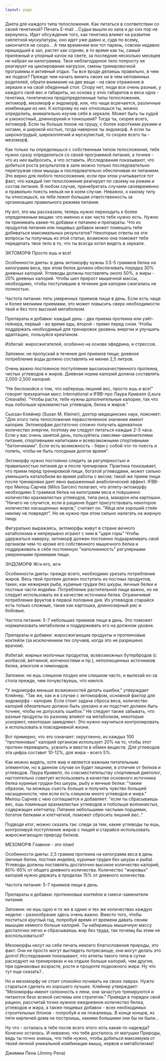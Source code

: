 ```yaml
---
layout: page
---
```

Диета для каждого типа телосложения. Как питаться в соответствии со своей генетикой? 	Печать 	E-mail
...Судьи вышли из зала и до сих пор не вернулись. Идет обсуждение того, как генетика влияет на развитие скелетной мускулатуры, оно идет уже давно и, судя по всему, закончится не скоро... А тем временем вон тот парень, совсем недавно пришедший в зал, растет как сорняк, в то время как ты, самый прилежный и упорный качок на свете, за последние несколько месяцев не набрал ни килограмма. Твое неблагодарное тело попросту не реагирует на циклирование нагрузок, смены тренировочной программы и активный отдых. Ты все вроде делаешь правильно, в чем же подвох? Прежде чем начать винить своих ни в чем неповинных родителей, обрати внимание на две вещи - на свое отражение в зеркале и на свой обеденный стол. Спору нет, люди все очень разные, у каждого свой вес и габариты, но основа у этих габаритов и веса одна - генетика, генетически предопределенные типы телосложения, эктоморф, мезоморф и эндоморф, или, что чаще всречается, различные комбинации из них. К которому из них относишься ты, можно определить, внимательно изучив себя в зеркале. Может быть ты худой и узкокостный, длиннорукий и тонкошеий? Тогда ты, скорее всего, эктоморф. Если ты больше похож на грушу, с более короткими руками и ногами, и широкой костью, тогда наверное ты эндоморф. А если ты широкогрудый, широкоплечий и мускулистый, то скорее всего ты - мезоморф.

Как только ты определишься с собственным типом телосложения, тебе нужно сразу определиться со своей программой питания, а точнее - что из нее выбросить, а что оставить. Исследования показывают, что добиться роста результатов в зале можно только последовательно перегружая свои мышцы и последовательно обеспечивая их питанием. Это верно для любого телосложения, если при этом учитывается тот факт, что каждый тип телосложения реагирует по своему на режим и состав питания. В любом случае, пренебрегать случаем своевременно и правильно поесть нельзя ни в коем случае. Неважно, к какому типу ты относишься, на тебе лежит большая ответственность за организацию правильного режима питания.

Ну вот, это мы рассказали, теперь нужно переходить к более определенным вещам: что именно и как часто тебе нужно есть. Нужно ли принимать какие-то добавки к питанию и препараты. Что из продуктов питания или пищевых добавок может помешать тебе добиваться максимальных результатов? Некоторые ответы на эти вопросы ты получишь из этой статьи, возможно она поможет тебе переделать твое тело в то, что ты всегда хотел видеть в зеркале.

ЭКТОМОРФ
Просто ешь и все!

Особенности диеты: в день эктоморфу нужны 3.5-5 граммов белка на килограмм веса, при этом белок должен обеспечивать порядка 30% дневных калорий. Углеводы должны поставлять около 50%, а жиры - 20% дневных калорий. Чтобы шел прирост мышечной массы, необходимо, чтобы поступившие в течение дня калории сжигались не полностью.

Частота питания: пять умеренных приемов пищи в день. Если есть чаще и более мелкими приемами, это может повысить сверх необходимости твой и без того высокий метаболизм.

Препараты и добавки: каждый день - два приема протеина или уэйт-гейнера, первый - во время еды, второй - прямо перед сном. Чтобы поддержать необходимый для тренировок уровень энергии и улучшить адаптацию, пользуйся креатином.

Избегай: жиросжигателей, особенно на основе эфедрина, и стрессов.

Запомни: не пропускай в течение дня приемов пищи; дневное потребление воды должно составлять не менее 2,5 литров.

Очень важно постоянное поступление высококачественного протеина, чистых углеводов и жиров. Дневная норма калорий должна составлять 2,000-2,500 калорий.

"Не беспокойся о том, что наберешь лишний вес, просто ешь и все!" говорит трехкратная мисс International и IFBB-про Лаура Кривэлл (Laura Creavalle). "Чтобы расти, тебе нужны дополнительные калории, так что ешь побольше крахмалистых углеводов, белка и жиров."

Сьюзан Кляйнер (Susan M. Kleiner), доктор медицинских наук, поясняет: "Для этого типа телосложения первостепенное значение имеют калории. Эктоморфам достаточно сложно получать адекватное количество энергии, поэтому им следует питаться каждые 2-3 часа. Если у вас очень занятой день, пользуйтесь смесями-заменителями питания, спортивными напитками и всевозможными спортивными "батончиками". Если есть возможность - бери с собой что-то поесть и попить, чтобы не быть голодным долгое время".

Эктоморфу нужно постоянно следить за регулярностью и правильностью питания до и после тренировки. Практика показывает, что прием перед тренировкой пищи, богатой углеводами, может сильно уменьшить каталобизм во время работы с весом; такой же прием пищи после тренировки дает явно выраженный анаболический эффект. IFBB-про Милош Сарчев (Milos Sarcev) полагает, что атлету-эктоморфу необходимо 5 граммов белка на килограмм веса и повушенно количество крахмалистых углеводов, типа риса, макарон или картошки. "Ничего не случится, если в рационе будет присутствовать некоторое количество насыщенных жиров," считает он. "Яйца или хороший стейк никому не повредят". Но не нужно при этом сильно налегать на жирную пищу.

Фигурально выражаясь, эктоморфы живут в стране вечного катаболизма и непрерывно играют с ним в "царя горы" Чтобы удержаться наверху, эктоморф должен постоянно подкармливать свой организм чем-то кроме его собственного мышечного белка и поддерживать в себе постоянную "наполненность" регулярными умеренными приемами пищи.

ЭНДОМОРФ
Жги его, жги

Особенности диеты: прежде всего, необходимо урезать потребление жиров. Весь твой протеин должен поступать из постных продуктов, таких, как нежирная рыба, куриные грудки без шкуры, яичные белки и постные части индейки. Потребление растительной пищи важно, но не следует использовать ее в качестве источника белка. Ограничивай потребление фруктов в первой половине дня. Из углеводов старайся есть только сложные, такие как картошка, длиннозерный рис и бобовые.

Частота питания: 5-7 небольших приемов пищи в день. Это поможет нормализовать метаболизм и поддерживать его на должном уровне.

Препараты и добавки: жиросжигающие продукты и протеиновые коктейли (за исключением тех случаев, когда это не разрешено врачом).

Избегай: жирных молочных продуктов, всевозможных бутербродов (с колбасой, ветчиной, копченостями и пр.), неполноценных источников белка, алкоголя и лимонадов.

Запомни: не ешь слишком поздно или слишком часто, и вылезай из-за стола прежде, чем почувствуешь, что наелся.

"У эндоморфа меньше возможностей делать ошибки," утверждает Кляйнер. "Так же, как и в случае с эктоморфом, основной фактор для эндоморфа - калории. Если стоит задача сброса веса, количество калорий обязательно должно быть урезано и их подстчет должен быть точнее, чтобы не допускать ошибок." Не следует также забывать, что разные продукты по разному влияют на метаболизм, некоторые ускоряют, некоторые замедляют. Это нужно научиться контролировать и использовать в повседневной жизни.

Вот примерно, что это означает: округленно, из каждых 100 "протеиновых" калорий организм использует 20% на то, чтобы этот протеин переварить, усвоить и ввести в обмен веществ. Для углеводов эта цифра составит 10-12%, для жира - всего 5%.

Как можно видеть, хотя жир и является важным питательным элементом, но в данном случае он будет лишним, в отличие от белков и углеводов. Лаура Кривелл, по совсместительству спортивный диетолог, настоятельно советует использовать в качестве основного источника белка куриные грудки без шкуры, рыбу и яичные белки: "таким образом, ты можешь съесть больше и получить чувство большей насыщенности, чем если есть слишком много углеводов и жира." Милош Сарчев с нею соглашается и добавляет: "если ты сбрасываешь вес, ешь поменьше крахмалистых углеводов и побольше волокнистых, содержащих клетчатку. Питание небольшими частыми порциями, богатое белками и клетчаткой, поможет сбросить лишний вес.."

Подводя итог, можно сказать так: следи за тем, какие углеводы ты ешь, контролируй поступление жиров с пищей и старайся использовать жиросжигающую природу белков.

МЕЗОМОРФ
Главное - это план!

Особенности диеты: 2,5 грамма протеина на килограмм веса в день (яичные белки, постная индейка, куриные грудки без шкуры и рыба). Углеводы должны поставлять достаточно высокое количество калорий, 60%-65% от общего дневного количества. Количество "жировых" калорий нужно держать в пределах 15% от дневного количества.

Частота питания: 5-7 приемов пищи в день.

Препараты и добавки: протеиновые коктейли и смеси-заменители питания.

Запомни: не ешь одно и то же в одних и тех же количествах каждую неделю - разнообразие здесь очень важно. Вместо того, чтобы поститься круглый год, попробуй время от времени давать своим мышцам немного больше калорий. Ты набираешь мышечную массу достаточно легко и сбрасываешь жир без труда, так почемц бы этим не воспользоваться?

Мезоморфы несут на себе печать некоего благословения природы, это факт. Они не просто могут выглядеть потрясающе, они могут делать это долго! Исследования показывают, что атлеты такого типа в сутки расходуют на тренировках и на отдыхе больше калорий, чем другие, при одинаковых возрасте, росте и проценте подкожного жира. Ну что тут еще сказать?..

Но и мезоморфу не стоит спокойно почивать на своих лаврах. Нужто стараться сделать из хорошего лучшее. Кляйнер утверждает: "Мезоморфы имеют склонность к лени, они зачастую тренируются и питаются безо всякой системы или стратегии." Приведи в порядок свой рацион, рассчитай точно нужное ежедневное количество белка, углеводов и жира, а также пищевых добавок - всех необходимых строительных блоков - попробуй и не пожалеешь. В конце концов, из пяти кирпичей дома не построишь, какими большими они бы ни были...

Ну что - осталась в тебе после всего этого хоть какая-то надежда? Конечно осталась. И неважно, что тебе досталось от матушки Природы, ведь ты точно знаешь, что тебе нужно, чтобы добиться максимума от твоей личной уникальной комбинации мышц, нервов и метаболизма!

Джимми Пена (Jimmy Pena)